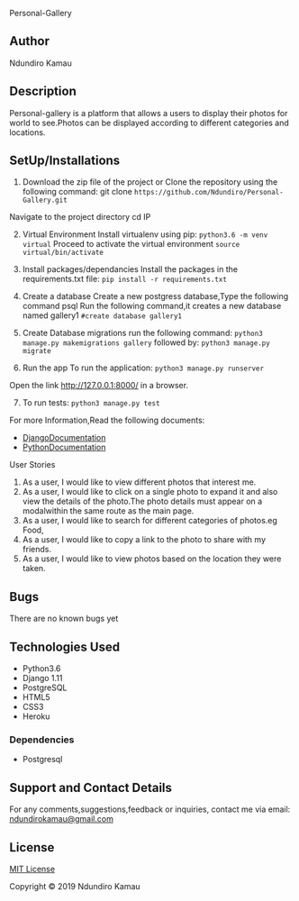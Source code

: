 Personal-Gallery

## Author 
Ndundiro Kamau

## Description

Personal-gallery is a platform that allows a users to display their photos for world to see.Photos can be displayed according to  different categories and locations.



## SetUp/Installations
1. Download the zip file of the project or Clone the repository using the following command:
git clone ```https://github.com/Ndundiro/Personal-Gallery.git```

Navigate to the project directory
cd IP

2. Virtual Environment
Install virtualenv  using pip:
```python3.6 -m venv virtual```
Proceed to activate the virtual environment 
```source virtual/bin/activate```

3. Install packages/dependancies
Install the packages in the requirements.txt file:
```pip install -r requirements.txt```

4. Create a database
Create a new postgress database,Type the following command
psql
Run the following command,it creates a new database named gallery1
```#create database gallery1```

5. Create Database migrations
run the following command:
```python3 manage.py makemigrations gallery```
followed by:
```python3 manage.py migrate```

6. Run the app
To run the application:
```python3 manage.py runserver``` 

Open  the link http://127.0.0.1:8000/  in a browser.

7. To run tests:
```python3 manage.py test```

For more Information,Read the following documents:

* [DjangoDocumentation](https://docs.djangoproject.com/en/1.11/)
* [PythonDocumentation](https://docs.python.org/3.6/)

User Stories
1. As a user, I would like to view different photos that interest me.
2. As a user, I would like to click on a single photo to expand it and also view the details of the photo.The photo details must appear on a modalwithin the same route as the main page.
3. As a user, I would like to search for different categories of photos.eg Food,
4. As a user, I would like to copy a link to the photo to share with my friends.
5. As a user, I would like to view photos based on the location they were taken.



## Bugs
There are no known bugs yet

## Technologies Used
* Python3.6
* Django 1.11
* PostgreSQL
* HTML5
* CSS3
* Heroku

### Dependencies
* Postgresql

## Support and Contact Details
For any comments,suggestions,feedback or inquiries, contact me via email: ndundirokamau@gmail.com

## License
[MIT License](https://github.com/Ndundiro/Personal-Gallery/blob/master/LICENSE)

Copyright © 2019 Ndundiro Kamau
